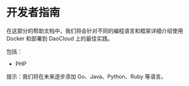 # 开发者指南

在这部分的帮助文档中，我们将会针对不同的编程语言和框架详细介绍使用 Docker 和部署到 DaoCloud 上的最佳实践。

包括：

* PHP

提示：我们将在未来逐步添加 Go、Java、Python、Ruby 等语言。

